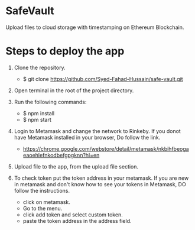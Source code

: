 # SafeVault
Upload files to cloud storage with timestamping on Ethereum Blockchain.

# Steps to deploy the app
1. Clone the repository.
   - $ git clone https://github.com/Syed-Fahad-Hussain/safe-vault.git

2. Open terminal in the root of the project directory.

3. Run the following commands:
   - $ npm install
   - $ npm start
   
4. Login to Metamask and change the network to Rinkeby. 
   If you donot have Metamask installed in your browser, Do follow the link.
   - https://chrome.google.com/webstore/detail/metamask/nkbihfbeogaeaoehlefnkodbefgpgknn?hl=en

5. Upload file to the app, from the upload file section.

6. To check token put the token address in your metamask.
   If you are new in metamask and don't know how to see your tokens in Metamask, DO follow the instructions.
   - click on metamask.
   - Go to the menu.
   - click add token and select custom token.
   - paste the token address in the address field.
   

